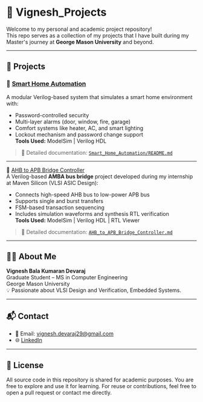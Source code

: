 # 💼 Vignesh_Projects

Welcome to my personal and academic project repository!  
This repo serves as a collection of my projects that I have built during my Master's journey at **George Mason University** and beyond.

---

## 📂 Projects

### 🔐 [Smart Home Automation](./Smart_Home_Automation/README.md)
A modular Verilog-based system that simulates a smart home environment with:
- Password-controlled security
- Multi-layer alarms (door, window, fire, garage)
- Comfort systems like heater, AC, and smart lighting
- Lockout mechanism and password change support  
**Tools Used:** ModelSim | Verilog HDL

> 📎 Detailed documentation: [`Smart_Home_Automation/README.md`](./Smart_Home_Automation/README.md)

---

🔗 [AHB to APB Bridge Controller](AHB_to_APB_Bridge_Controller/README.md)  
A Verilog-based **AMBA bus bridge** project developed during my internship at Maven Silicon (VLSI ASIC Design):
- Connects high-speed AHB bus to low-power APB bus
- Supports single and burst transfers
- FSM-based transaction sequencing
- Includes simulation waveforms and synthesis RTL verification  
**Tools Used:** ModelSim | Verilog HDL | RTL Viewer  

> 📎 Detailed documentation: [`AHB_to_APB_Bridge_Controller.md`](.AHB_to_APB_Bridge_Controller/README.md)
---

## 🧑‍💻 About Me

**Vignesh Bala Kumaran Devaraj**  
Graduate Student – MS in Computer Engineering  
George Mason University  
💡 Passionate about VLSI Design and Verification, Embedded Systems.

---

## 📬 Contact

- 📧 Email: vignesh.devaraj29@gmail.com  
- 🌐 [LinkedIn](https://www.linkedin.com/in/vignesh-devaraj)

---

## 📜 License

All source code in this repository is shared for academic purposes. You are free to explore and use it for learning. For reuse or contributions, feel free to open a pull request or contact me directly.
